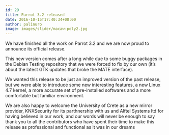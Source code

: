```yaml
---
id: 29
title: Parrot 3.2 released
date: 2016-10-15T17:40:34+00:00
author: palinuro
image: images/slider/macaw-poly2.jpg
---
```

We have finished all the work on Parrot 3.2 and we are now proud to announce its official release.

This new version comes after a long while due to some buggy packages in the Debian Testing repository that we were forced to fix by our own (it&#8217;s about the latest GTK updates that broke the MATE interface).

We wanted this release to be just an improved version of the past release, but we were able to introduce some new interesting features, a new Linux 4.7 kernel, a more accurate set of pre-installed softwares and a more comfortable but familiar environment.

We are also happy to welcome the University of Crete as a new mirror provider, KNXSecurity for its parthnership with us and Alftel Systems ltd for having believed in our work, and our words will never be enough to say thank you to all the contributors who have spent their time to make this release as professional and functional as it was in our dreams